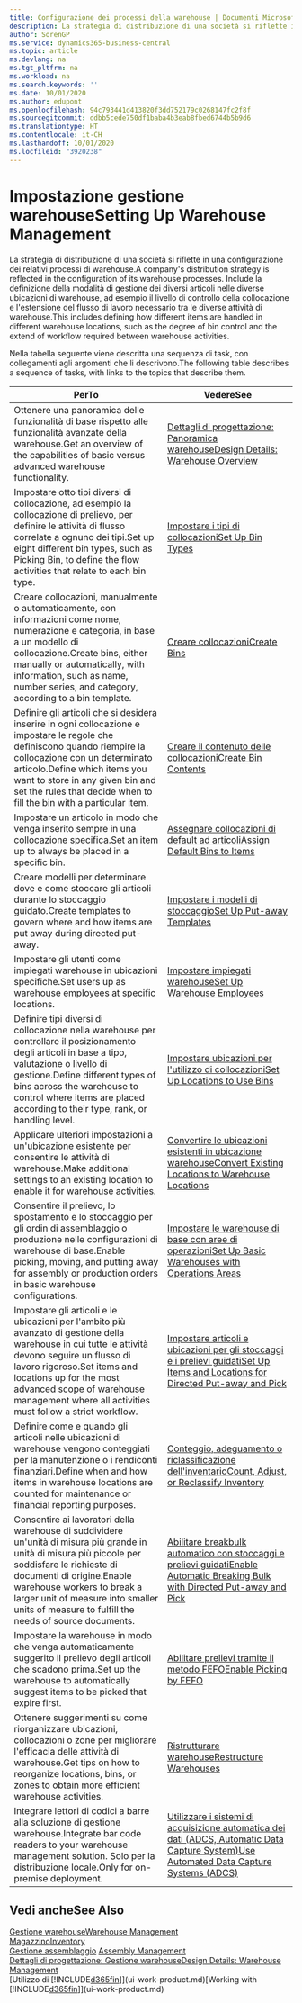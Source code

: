 ```yaml
---
title: Configurazione dei processi della warehouse | Documenti Microsoft
description: La strategia di distribuzione di una società si riflette in una configurazione dei relativi processi di warehouse. Include la definizione della modalità di gestione dei diversi articoli nelle diverse ubicazioni di warehouse, ad esempio il livello di controllo della collocazione e l'estensione del flusso di lavoro necessario tra le diverse attività di warehouse.
author: SorenGP
ms.service: dynamics365-business-central
ms.topic: article
ms.devlang: na
ms.tgt_pltfrm: na
ms.workload: na
ms.search.keywords: ''
ms.date: 10/01/2020
ms.author: edupont
ms.openlocfilehash: 94c793441d413820f3dd752179c0268147fc2f8f
ms.sourcegitcommit: ddbb5cede750df1baba4b3eab8fbed6744b5b9d6
ms.translationtype: HT
ms.contentlocale: it-CH
ms.lasthandoff: 10/01/2020
ms.locfileid: "3920238"
---
```

# <a name="setting-up-warehouse-management"></a><span data-ttu-id="c1aed-104">Impostazione gestione warehouse</span><span class="sxs-lookup"><span data-stu-id="c1aed-104">Setting Up Warehouse Management</span></span>
<span data-ttu-id="c1aed-105">La strategia di distribuzione di una società si riflette in una configurazione dei relativi processi di warehouse.</span><span class="sxs-lookup"><span data-stu-id="c1aed-105">A company's distribution strategy is reflected in the configuration of its warehouse processes.</span></span> <span data-ttu-id="c1aed-106">Include la definizione della modalità di gestione dei diversi articoli nelle diverse ubicazioni di warehouse, ad esempio il livello di controllo della collocazione e l'estensione del flusso di lavoro necessario tra le diverse attività di warehouse.</span><span class="sxs-lookup"><span data-stu-id="c1aed-106">This includes defining how different items are handled in different warehouse locations, such as the degree of bin control and the extend of workflow required between warehouse activities.</span></span>  

 <span data-ttu-id="c1aed-107">Nella tabella seguente viene descritta una sequenza di task, con collegamenti agli argomenti che li descrivono.</span><span class="sxs-lookup"><span data-stu-id="c1aed-107">The following table describes a sequence of tasks, with links to the topics that describe them.</span></span>   

|<span data-ttu-id="c1aed-108">**Per**</span><span class="sxs-lookup"><span data-stu-id="c1aed-108">**To**</span></span>|<span data-ttu-id="c1aed-109">**Vedere**</span><span class="sxs-lookup"><span data-stu-id="c1aed-109">**See**</span></span>|  
|------------|-------------|  
|<span data-ttu-id="c1aed-110">Ottenere una panoramica delle funzionalità di base rispetto alle funzionalità avanzate della warehouse.</span><span class="sxs-lookup"><span data-stu-id="c1aed-110">Get an overview of the capabilities of basic versus advanced warehouse functionality.</span></span>|[<span data-ttu-id="c1aed-111">Dettagli di progettazione: Panoramica warehouse</span><span class="sxs-lookup"><span data-stu-id="c1aed-111">Design Details: Warehouse Overview</span></span>](design-details-warehouse-overview.md)|  
|<span data-ttu-id="c1aed-112">Impostare otto tipi diversi di collocazione, ad esempio la collocazione di prelievo, per definire le attività di flusso correlate a ognuno dei tipi.</span><span class="sxs-lookup"><span data-stu-id="c1aed-112">Set up eight different bin types, such as Picking Bin, to define the flow activities that relate to each bin type.</span></span>|[<span data-ttu-id="c1aed-113">Impostare i tipi di collocazioni</span><span class="sxs-lookup"><span data-stu-id="c1aed-113">Set Up Bin Types</span></span>](warehouse-how-to-set-up-bin-types.md)|  
|<span data-ttu-id="c1aed-114">Creare collocazioni, manualmente o automaticamente, con informazioni come nome, numerazione e categoria, in base a un modello di collocazione.</span><span class="sxs-lookup"><span data-stu-id="c1aed-114">Create bins, either manually or automatically, with information, such as name, number series, and category, according to a bin template.</span></span>|[<span data-ttu-id="c1aed-115">Creare collocazioni</span><span class="sxs-lookup"><span data-stu-id="c1aed-115">Create Bins</span></span>](warehouse-how-to-create-individual-bins.md)|  
|<span data-ttu-id="c1aed-116">Definire gli articoli che si desidera inserire in ogni collocazione e impostare le regole che definiscono quando riempire la collocazione con un determinato articolo.</span><span class="sxs-lookup"><span data-stu-id="c1aed-116">Define which items you want to store in any given bin and set the rules that decide when to fill the bin with a particular item.</span></span>|[<span data-ttu-id="c1aed-117">Creare il contenuto delle collocazioni</span><span class="sxs-lookup"><span data-stu-id="c1aed-117">Create Bin Contents</span></span>](warehouse-how-to-set-up-bin-contents.md)|  
|<span data-ttu-id="c1aed-118">Impostare un articolo in modo che venga inserito sempre in una collocazione specifica.</span><span class="sxs-lookup"><span data-stu-id="c1aed-118">Set an item up to always be placed in a specific bin.</span></span>|[<span data-ttu-id="c1aed-119">Assegnare collocazioni di default ad articoli</span><span class="sxs-lookup"><span data-stu-id="c1aed-119">Assign Default Bins to Items</span></span>](warehouse-how-to-assign-default-bins-to-items.md)|
|<span data-ttu-id="c1aed-120">Creare modelli per determinare dove e come stoccare gli articoli durante lo stoccaggio guidato.</span><span class="sxs-lookup"><span data-stu-id="c1aed-120">Create templates to govern where and how items are put away during directed put-away.</span></span>|[<span data-ttu-id="c1aed-121">Impostare i modelli di stoccaggio</span><span class="sxs-lookup"><span data-stu-id="c1aed-121">Set Up Put-away Templates</span></span>](warehouse-how-to-set-up-put-away-templates.md)|
|<span data-ttu-id="c1aed-122">Impostare gli utenti come impiegati warehouse in ubicazioni specifiche.</span><span class="sxs-lookup"><span data-stu-id="c1aed-122">Set users up as warehouse employees at specific locations.</span></span>|[<span data-ttu-id="c1aed-123">Impostare impiegati warehouse</span><span class="sxs-lookup"><span data-stu-id="c1aed-123">Set Up Warehouse Employees</span></span>](warehouse-how-to-set-up-warehouse-employees.md)|
|<span data-ttu-id="c1aed-124">Definire tipi diversi di collocazione nella warehouse per controllare il posizionamento degli articoli in base a tipo, valutazione o livello di gestione.</span><span class="sxs-lookup"><span data-stu-id="c1aed-124">Define different types of bins across the warehouse to control where items are placed according to their type, rank, or handling level.</span></span>|[<span data-ttu-id="c1aed-125">Impostare ubicazioni per l'utilizzo di collocazioni</span><span class="sxs-lookup"><span data-stu-id="c1aed-125">Set Up Locations to Use Bins</span></span>](warehouse-how-to-set-up-locations-to-use-bins.md)|
|<span data-ttu-id="c1aed-126">Applicare ulteriori impostazioni a un'ubicazione esistente per consentire le attività di warehouse.</span><span class="sxs-lookup"><span data-stu-id="c1aed-126">Make additional settings to an existing location to enable it for warehouse activities.</span></span>|[<span data-ttu-id="c1aed-127">Convertire le ubicazioni esistenti in ubicazione warehouse</span><span class="sxs-lookup"><span data-stu-id="c1aed-127">Convert Existing Locations to Warehouse Locations</span></span>](warehouse-how-to-convert-existing-locations-to-warehouse-locations.md)|
|<span data-ttu-id="c1aed-128">Consentire il prelievo, lo spostamento e lo stoccaggio per gli ordin di assemblaggio o produzione nelle configurazioni di warehouse di base.</span><span class="sxs-lookup"><span data-stu-id="c1aed-128">Enable picking, moving, and putting away for assembly or production orders in basic warehouse configurations.</span></span>|[<span data-ttu-id="c1aed-129">Impostare le warehouse di base con aree di operazioni</span><span class="sxs-lookup"><span data-stu-id="c1aed-129">Set Up Basic Warehouses with Operations Areas</span></span>](warehouse-how-to-set-up-basic-warehouses-with-operations-areas.md)|  
|<span data-ttu-id="c1aed-130">Impostare gli articoli e le ubicazioni per l'ambito più avanzato di gestione della warehouse in cui tutte le attività devono seguire un flusso di lavoro rigoroso.</span><span class="sxs-lookup"><span data-stu-id="c1aed-130">Set items and locations up for the most advanced scope of warehouse management where all activities must follow a strict workflow.</span></span>|[<span data-ttu-id="c1aed-131">Impostare articoli e ubicazioni per gli stoccaggi e i prelievi guidati</span><span class="sxs-lookup"><span data-stu-id="c1aed-131">Set Up Items and Locations for Directed Put-away and Pick</span></span>](warehouse-how-to-set-up-items-for-directed-put-away-and-pick.md)|  
|<span data-ttu-id="c1aed-132">Definire come e quando gli articoli nelle ubicazioni di warehouse vengono conteggiati per la manutenzione o i rendiconti finanziari.</span><span class="sxs-lookup"><span data-stu-id="c1aed-132">Define when and how items in warehouse locations are counted for maintenance or financial reporting purposes.</span></span>|[<span data-ttu-id="c1aed-133">Conteggio, adeguamento o riclassificazione dell'inventario</span><span class="sxs-lookup"><span data-stu-id="c1aed-133">Count, Adjust, or Reclassify Inventory</span></span>](inventory-how-count-adjust-reclassify.md)|
|<span data-ttu-id="c1aed-134">Consentire ai lavoratori della warehouse di suddividere un'unità di misura più grande in unità di misura più piccole per soddisfare le richieste di documenti di origine.</span><span class="sxs-lookup"><span data-stu-id="c1aed-134">Enable warehouse workers to break a larger unit of measure into smaller units of measure to fulfill the needs of source documents.</span></span>|[<span data-ttu-id="c1aed-135">Abilitare breakbulk automatico con stoccaggi e prelievi guidati</span><span class="sxs-lookup"><span data-stu-id="c1aed-135">Enable Automatic Breaking Bulk with Directed Put-away and Pick</span></span>](warehouse-enable-automatic-breaking-bulk-with-directed-put-away-and-pick.md)|  
|<span data-ttu-id="c1aed-136">Impostare la warehouse in modo che venga automaticamente suggerito il prelievo degli articoli che scadono prima.</span><span class="sxs-lookup"><span data-stu-id="c1aed-136">Set up the warehouse to automatically suggest items to be picked that expire first.</span></span>|[<span data-ttu-id="c1aed-137">Abilitare prelievi tramite il metodo FEFO</span><span class="sxs-lookup"><span data-stu-id="c1aed-137">Enable Picking by FEFO</span></span>](warehouse-picking-by-fefo.md)|
|<span data-ttu-id="c1aed-138">Ottenere suggerimenti su come riorganizzare ubicazioni, collocazioni o zone per migliorare l'efficacia delle attività di warehouse.</span><span class="sxs-lookup"><span data-stu-id="c1aed-138">Get tips on how to reorganize locations, bins, or zones to obtain more efficient warehouse activities.</span></span>|[<span data-ttu-id="c1aed-139">Ristrutturare warehouse</span><span class="sxs-lookup"><span data-stu-id="c1aed-139">Restructure Warehouses</span></span>](warehouse-how-to-restructure-warehouses.md)|
|<span data-ttu-id="c1aed-140">Integrare lettori di codici a barre alla soluzione di gestione warehouse.</span><span class="sxs-lookup"><span data-stu-id="c1aed-140">Integrate bar code readers to your warehouse management solution.</span></span> <span data-ttu-id="c1aed-141">Solo per la distribuzione locale.</span><span class="sxs-lookup"><span data-stu-id="c1aed-141">Only for on-premise deployment.</span></span>|[<span data-ttu-id="c1aed-142">Utilizzare i sistemi di acquisizione automatica dei dati (ADCS, Automatic Data Capture System)</span><span class="sxs-lookup"><span data-stu-id="c1aed-142">Use Automated Data Capture Systems (ADCS)</span></span>](warehouse-use-automated-data-capture-systems-adcs.md)|

## <a name="see-also"></a><span data-ttu-id="c1aed-143">Vedi anche</span><span class="sxs-lookup"><span data-stu-id="c1aed-143">See Also</span></span>  
[<span data-ttu-id="c1aed-144">Gestione warehouse</span><span class="sxs-lookup"><span data-stu-id="c1aed-144">Warehouse Management</span></span>](warehouse-manage-warehouse.md)  
[<span data-ttu-id="c1aed-145">Magazzino</span><span class="sxs-lookup"><span data-stu-id="c1aed-145">Inventory</span></span>](inventory-manage-inventory.md)  
<span data-ttu-id="c1aed-146">[Gestione assemblaggio](assembly-assemble-items.md)  </span><span class="sxs-lookup"><span data-stu-id="c1aed-146">[Assembly Management](assembly-assemble-items.md)  </span></span>  
[<span data-ttu-id="c1aed-147">Dettagli di progettazione: Gestione warehouse</span><span class="sxs-lookup"><span data-stu-id="c1aed-147">Design Details: Warehouse Management</span></span>](design-details-warehouse-management.md)  
<span data-ttu-id="c1aed-148">[Utilizzo di [!INCLUDE[d365fin](includes/d365fin_md.md)]](ui-work-product.md)</span><span class="sxs-lookup"><span data-stu-id="c1aed-148">[Working with [!INCLUDE[d365fin](includes/d365fin_md.md)]](ui-work-product.md)</span></span>
